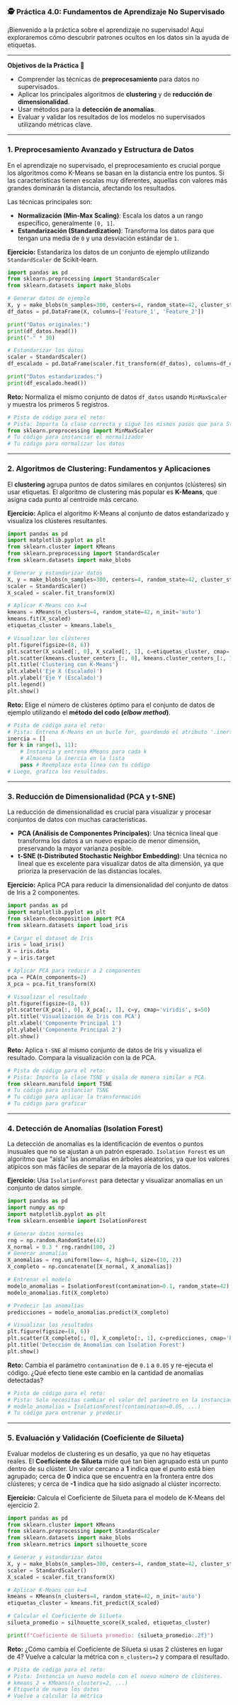 ### 🕵️ Práctica 4.0: Fundamentos de Aprendizaje No Supervisado

¡Bienvenido a la práctica sobre el aprendizaje no supervisado\! Aquí exploraremos cómo descubrir patrones ocultos en los datos sin la ayuda de etiquetas.

-----

**Objetivos de la Práctica** 🎯

  * Comprender las técnicas de **preprocesamiento** para datos no supervisados.
  * Aplicar los principales algoritmos de **clustering** y de **reducción de dimensionalidad**.
  * Usar métodos para la **detección de anomalías**.
  * Evaluar y validar los resultados de los modelos no supervisados utilizando métricas clave.

-----

### **1. Preprocesamiento Avanzado y Estructura de Datos**

En el aprendizaje no supervisado, el preprocesamiento es crucial porque los algoritmos como K-Means se basan en la distancia entre los puntos. Si las características tienen escalas muy diferentes, aquellas con valores más grandes dominarán la distancia, afectando los resultados.

Las técnicas principales son:

  * **Normalización (Min-Max Scaling)**: Escala los datos a un rango específico, generalmente `[0, 1]`.
  * **Estandarización (Standardization)**: Transforma los datos para que tengan una media de `0` y una desviación estándar de `1`.

**Ejercicio:**
Estandariza los datos de un conjunto de ejemplo utilizando `StandardScaler` de Scikit-learn.

```python
import pandas as pd
from sklearn.preprocessing import StandardScaler
from sklearn.datasets import make_blobs

# Generar datos de ejemplo
X, y = make_blobs(n_samples=300, centers=4, random_state=42, cluster_std=2.0)
df_datos = pd.DataFrame(X, columns=['Feature_1', 'Feature_2'])

print("Datos originales:")
print(df_datos.head())
print("-" * 30)

# Estandarizar los datos
scaler = StandardScaler()
df_escalado = pd.DataFrame(scaler.fit_transform(df_datos), columns=df_datos.columns)

print("Datos estandarizados:")
print(df_escalado.head())
```

**Reto:** Normaliza el mismo conjunto de datos `df_datos` usando `MinMaxScaler` y muestra los primeros 5 registros.

```python
# Pista de código para el reto:
# Pista: Importa la clase correcta y sigue los mismos pasos que para StandardScaler.
from sklearn.preprocessing import MinMaxScaler
# Tu código para instanciar el normalizador
# Tu código para normalizar los datos
```

-----

### **2. Algoritmos de Clustering: Fundamentos y Aplicaciones**

El **clustering** agrupa puntos de datos similares en conjuntos (clústeres) sin usar etiquetas. El algoritmo de clustering más popular es **K-Means**, que asigna cada punto al centroide más cercano.

**Ejercicio:**
Aplica el algoritmo K-Means al conjunto de datos estandarizado y visualiza los clústeres resultantes.

```python
import pandas as pd
import matplotlib.pyplot as plt
from sklearn.cluster import KMeans
from sklearn.preprocessing import StandardScaler
from sklearn.datasets import make_blobs

# Generar y estandarizar datos
X, y = make_blobs(n_samples=300, centers=4, random_state=42, cluster_std=2.0)
scaler = StandardScaler()
X_scaled = scaler.fit_transform(X)

# Aplicar K-Means con k=4
kmeans = KMeans(n_clusters=4, random_state=42, n_init='auto')
kmeans.fit(X_scaled)
etiquetas_cluster = kmeans.labels_

# Visualizar los clústeres
plt.figure(figsize=(8, 6))
plt.scatter(X_scaled[:, 0], X_scaled[:, 1], c=etiquetas_cluster, cmap='viridis', s=50)
plt.scatter(kmeans.cluster_centers_[:, 0], kmeans.cluster_centers_[:, 1], s=200, c='red', marker='X', label='Centroides')
plt.title('Clustering con K-Means')
plt.xlabel('Eje X (Escalado)')
plt.ylabel('Eje Y (Escalado)')
plt.legend()
plt.show()
```

**Reto:** Elige el número de clústeres óptimo para el conjunto de datos de ejemplo utilizando el **método del codo (*elbow method*)**.

```python
# Pista de código para el reto:
# Pista: Entrena K-Means en un bucle for, guardando el atributo '.inertia_'.
inercia = []
for k in range(1, 11):
    # Instancia y entrena KMeans para cada k
    # Almacena la inercia en la lista
    pass # Reemplaza esta línea con tu código
# Luego, grafica los resultados.
```

-----

### **3. Reducción de Dimensionalidad (PCA y t-SNE)**

La reducción de dimensionalidad es crucial para visualizar y procesar conjuntos de datos con muchas características.

  * **PCA (Análisis de Componentes Principales)**: Una técnica lineal que transforma los datos a un nuevo espacio de menor dimensión, preservando la mayor varianza posible.
  * **t-SNE (t-Distributed Stochastic Neighbor Embedding)**: Una técnica no lineal que es excelente para visualizar datos de alta dimensión, ya que prioriza la preservación de las distancias locales.

**Ejercicio:**
Aplica PCA para reducir la dimensionalidad del conjunto de datos de Iris a 2 componentes.

```python
import pandas as pd
import matplotlib.pyplot as plt
from sklearn.decomposition import PCA
from sklearn.datasets import load_iris

# Cargar el dataset de Iris
iris = load_iris()
X = iris.data
y = iris.target

# Aplicar PCA para reducir a 2 componentes
pca = PCA(n_components=2)
X_pca = pca.fit_transform(X)

# Visualizar el resultado
plt.figure(figsize=(8, 6))
plt.scatter(X_pca[:, 0], X_pca[:, 1], c=y, cmap='viridis', s=50)
plt.title('Visualización de Iris con PCA')
plt.xlabel('Componente Principal 1')
plt.ylabel('Componente Principal 2')
plt.show()
```

**Reto:** Aplica `t-SNE` al mismo conjunto de datos de Iris y visualiza el resultado. Compara la visualización con la de PCA.

```python
# Pista de código para el reto:
# Pista: Importa la clase TSNE y úsala de manera similar a PCA.
from sklearn.manifold import TSNE
# Tu código para instanciar TSNE
# Tu código para aplicar la transformación
# Tu código para graficar
```

-----

### **4. Detección de Anomalías (Isolation Forest)**

La detección de anomalías es la identificación de eventos o puntos inusuales que no se ajustan a un patrón esperado. `Isolation Forest` es un algoritmo que "aísla" las anomalías en árboles aleatorios, ya que los valores atípicos son más fáciles de separar de la mayoría de los datos.

**Ejercicio:**
Usa `IsolationForest` para detectar y visualizar anomalías en un conjunto de datos simple.

```python
import pandas as pd
import numpy as np
import matplotlib.pyplot as plt
from sklearn.ensemble import IsolationForest

# Generar datos normales
rng = np.random.RandomState(42)
X_normal = 0.3 * rng.randn(100, 2)
# Generar anomalías
X_anomalias = rng.uniform(low=-4, high=4, size=(10, 2))
X_completo = np.concatenate([X_normal, X_anomalias])

# Entrenar el modelo
modelo_anomalias = IsolationForest(contamination=0.1, random_state=42)
modelo_anomalias.fit(X_completo)

# Predecir las anomalías
predicciones = modelo_anomalias.predict(X_completo)

# Visualizar los resultados
plt.figure(figsize=(8, 6))
plt.scatter(X_completo[:, 0], X_completo[:, 1], c=predicciones, cmap='bwr', s=50)
plt.title('Detección de Anomalías con Isolation Forest')
plt.show()
```

**Reto:** Cambia el parámetro `contamination` de `0.1` a `0.05` y re-ejecuta el código. ¿Qué efecto tiene este cambio en la cantidad de anomalías detectadas?

```python
# Pista de código para el reto:
# Pista: Solo necesitas cambiar el valor del parámetro en la instanciación.
# modelo_anomalias = IsolationForest(contamination=0.05, ...)
# Tu código para entrenar y predecir
```

-----

### **5. Evaluación y Validación (Coeficiente de Silueta)**

Evaluar modelos de clustering es un desafío, ya que no hay etiquetas reales. El **Coeficiente de Silueta** mide qué tan bien agrupado está un punto dentro de su clúster. Un valor cercano a **1** indica que el punto está bien agrupado; cerca de **0** indica que se encuentra en la frontera entre dos clústeres; y cerca de **-1** indica que ha sido asignado al clúster incorrecto.

**Ejercicio:**
Calcula el Coeficiente de Silueta para el modelo de K-Means del ejercicio 2.

```python
import pandas as pd
from sklearn.cluster import KMeans
from sklearn.preprocessing import StandardScaler
from sklearn.datasets import make_blobs
from sklearn.metrics import silhouette_score

# Generar y estandarizar datos
X, y = make_blobs(n_samples=300, centers=4, random_state=42, cluster_std=2.0)
scaler = StandardScaler()
X_scaled = scaler.fit_transform(X)

# Aplicar K-Means con k=4
kmeans = KMeans(n_clusters=4, random_state=42, n_init='auto')
etiquetas_cluster = kmeans.fit_predict(X_scaled)

# Calcular el Coeficiente de Silueta
silueta_promedio = silhouette_score(X_scaled, etiquetas_cluster)

print(f"Coeficiente de Silueta promedio: {silueta_promedio:.2f}")
```

**Reto:** ¿Cómo cambia el Coeficiente de Silueta si usas 2 clústeres en lugar de 4? Vuelve a calcular la métrica con `n_clusters=2` y compara el resultado.

```python
# Pista de código para el reto:
# Pista: Instancia un nuevo modelo con el nuevo número de clústeres.
# kmeans_2 = KMeans(n_clusters=2, ...)
# Etiqueta de nuevo los datos
# Vuelve a calcular la métrica
```
